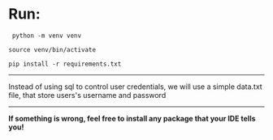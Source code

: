 # Run:

``` python -m venv venv```

```source venv/bin/activate```

```pip install -r requirements.txt```

---

Instead of using sql to control user credentials, we will use a simple data.txt file, that store users's username and password


---

**If something is wrong, feel free to install any package that your IDE tells you!**



